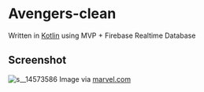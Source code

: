 # Avengers-clean
Written in <a href="https://kotlinlang.org/">Kotlin</a>  using MVP + Firebase Realtime Database
<h2>Screenshot</h2>

![s__14573586](https://user-images.githubusercontent.com/3166803/53869625-26309400-402b-11e9-87bb-b57f69700334.jpg)
Image via <a href="https://www.marvel.com/">marvel.com</a>
